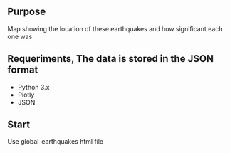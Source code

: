 ## Purpose
Map showing the location of these earthquakes and how significant 
each one was



## Requeriments, The data is stored in the JSON format

- Python 3.x
- Plotly
- JSON

##  Start
Use global_earthquakes html file

